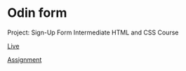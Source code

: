 # Odin form

Project: Sign-Up Form
Intermediate HTML and CSS Course

[Live](https://bielesz.github.io/odin-form/)

[Assignment](https://www.theodinproject.com/lessons/node-path-intermediate-html-and-css-sign-up-form)
